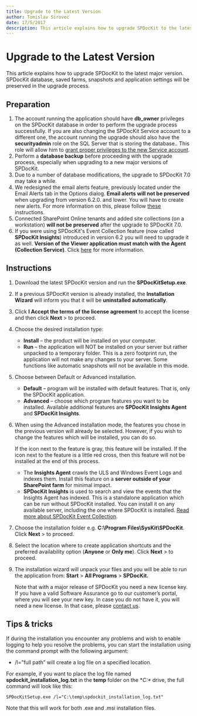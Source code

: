 ```yaml
---
title: Upgrade to the Latest Version
author: Tomislav Sirovec
date: 17/5/2017
description: This article explains how to upgrade SPDocKit to the latest major version.
---
```


# Upgrade to the Latest Version

This article explains how to upgrade SPDocKit to the latest major version. SPDocKit database, saved farms, snapshots and application settings will be preserved in the upgrade process.

## Preparation

1. The account running the application should have **db\_owner** privileges on the SPDocKit database in order to perform the upgrade process successfully. If you are also changing the SPDocKit Service account to a different one, the account running the upgrade should also have the **securityadmin** role on the SQL Server that is storing the database.. This role will allow him to [grant proper privileges to the new Service account](../requirements/sharepoint-on-premises-user-permissions-requirements.md).
2. Perform a **database backup** before proceeding with the upgrade process, especially when upgrading to a new major versions of SPDocKit.
3. Due to a number of database modifications, the upgrade to SPDocKit 7.0 may take a while. 
4. We redesigned the email alerts feature, previously located under the Email Alerts tab in the Options dialog. **Email alerts will not be preserved** when upgrading from version 6.2.0. and lower. You will have to create new alerts. For more information on this, please follow [these](../get-to-know-spdockit/backstage-screen/options-wizard#email-alerts)  instructions.
5. Connected SharePoint Online tenants and added site collections \(on a workstation\) **will not be preserved** after the upgrade to SPDocKit 7.0.
6. If you were using SPDocKit's Event Collection feature \(now called **SPDocKit Insights**\) introduced in version 6.2 you will need to upgrade it as well. **Version of the Viewer application must match with the Agent \(Collection Service\)**. Click [here](../spdockit-insights/configure-data-collection.md) for more information.

## Instructions

1. Download the latest SPDocKit version and run the **SPDocKitSetup.exe**.
2. If a previous SPDocKit version is already installed, the **Installation Wizard** will inform you that it will be **uninstalled automatically**.
3. Click **I Accept the terms of the license agreement** to accept the license and then click **Next** &gt; to proceed.
4. Choose the desired installation type:
   * **Install** – the product will be installed on your computer.
   * **Run** – the application will NOT be installed on your server but rather unpacked to a temporary folder. This is a zero footprint run, the application will not make any changes to your server. Some functions like automatic snapshots will not be available in this mode.
5. Choose between Default or Advanced installation. 
   * **Default** – program will be installed with default features. That is, only the SPDocKit application.
   * **Advanced** – choose which program features you want to be installed. Available additional features are **SPDocKit Insights Agent** and **SPDocKit Insights**.
6. When using the Advanced installation mode, the features you chose in the previous version will already be selected. However, if you wish to change the features which will be installed, you can do so.

   If the icon next to the feature is gray, this feature will be installed. If the icon next to the feature is a little red cross, then this feature will not be installed at the end of this process.

   * The **Insights Agent** crawls the ULS and Windows Event Logs and indexes them. Install this feature on a **server outside of your SharePoint farm** for minimal impact.
   * **SPDocKit Insights** is used to search and view the events that the Insights Agent has indexed. This is a standalone application which can be run without SPDocKit installed. You can install it on any available server, including the one where SPDocKit is installed. [Read more about SPDocKit Event Collection](../spdockit-insights/configure-data-collection.md).

7. Choose the installation folder e.g. **C:\Program Files\SysKit\SPDocKit**. Click **Next** &gt; to proceed.
8. Select the location where to create application shortcuts and the preferred availability option \(**Anyone** or **Only me**\). Click **Next** &gt; to proceed.
9. The installation wizard will unpack your files and you will be able to run the application from: **Start** &gt; **All Programs** &gt; **SPDocKit.**

   Note that with a major release of SPDocKit you need a new license key. If you have a valid Software Assurance go to our customer’s portal, where you will see your new key. In case you do not have it, you will need a new license. In that case, please [contact us](https://www.spdockit.com/support/contact-us/).

## Tips & tricks

If during the installation you encounter any problems and wish to enable logging to help you resolve the problems, you can start the installation using the command prompt with the following argument:

* /l=”full path” will create a log file on a specified location.

For example, if you want to place the log file named **spdockit\_installation\_log.txt** in the **temp** folder on the **C:\** drive, the full command will look like this:

`SPDocKitSetup.exe /l="C:\temp\spdockit_installation_log.txt"`

Note that this will work for both .exe and .msi installation files.

